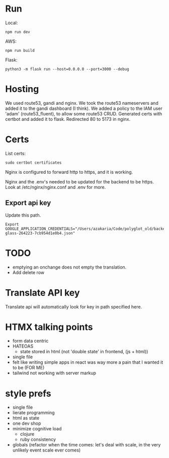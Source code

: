 # Run
Local:
```
npm run dev
```
AWS:
```
npm run build
```

Flask:
```
python3 -m flask run --host=0.0.0.0 --port=3000 --debug
```

# Hosting
We used route53, gandi and nginx. We took the route53 nameservers and added it to the gandi dashboard (I think). We added a policy to the IAM user 'adam' (route53_fluent), to allow some route53 CRUD. Generated certs with certbot and added it to flask. Redirected 80 to 5173 in nginx.

# Certs
List certs:
```
sudo certbot certificates
```
Nginx is configured to forward http to https, and it is working.

Nginx and the .env's needed to be updated for the backend to be https. Look at /etc/nginx/nginx.conf and .env for more.

## Export api key
Update this path.
```
Export GOOGLE_APPLICATION_CREDENTIALS="/Users/azakaria/Code/polyglot_old/backend/helical-glass-264223-7cb954d1e0b4.json"
```
# TODO
* emptying an onchange does not empty the translation.
* Add delete row

# Translate API key
Translate api will automatically look for key in path specified here.

# HTMX talking points
* form data centric
* HATEOAS
  * state stored in html (not 'double state' in frontend, (js + html))
* single file
* felt like writing simple apps in react was way more a pain that I wanted it to be (FOR ME)
* tailwind not working with server markup

# style prefs
* single file
* lierate programming
* html as state
* one dev shop
* minimize cognitive load
  * clojure
  * ruby consistency
* globals (refactor when the time comes: let's deal with scale, in the very unlikely event scale ever comes)

